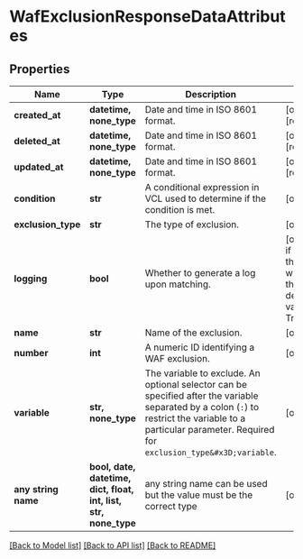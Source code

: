# WafExclusionResponseDataAttributes


## Properties
Name | Type | Description | Notes
------------ | ------------- | ------------- | -------------
**created_at** | **datetime, none_type** | Date and time in ISO 8601 format. | [optional] [readonly] 
**deleted_at** | **datetime, none_type** | Date and time in ISO 8601 format. | [optional] [readonly] 
**updated_at** | **datetime, none_type** | Date and time in ISO 8601 format. | [optional] [readonly] 
**condition** | **str** | A conditional expression in VCL used to determine if the condition is met. | [optional] 
**exclusion_type** | **str** | The type of exclusion. | [optional] 
**logging** | **bool** | Whether to generate a log upon matching. | [optional]  if omitted the server will use the default value of True
**name** | **str** | Name of the exclusion. | [optional] 
**number** | **int** | A numeric ID identifying a WAF exclusion. | [optional] 
**variable** | **str, none_type** | The variable to exclude. An optional selector can be specified after the variable separated by a colon (`:`) to restrict the variable to a particular parameter. Required for `exclusion_type&#x3D;variable`. | [optional] 
**any string name** | **bool, date, datetime, dict, float, int, list, str, none_type** | any string name can be used but the value must be the correct type | [optional]

[[Back to Model list]](../README.md#documentation-for-models) [[Back to API list]](../README.md#documentation-for-api-endpoints) [[Back to README]](../README.md)


